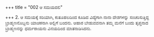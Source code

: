 +++
title = "002 ಆ ಸಮಯದಲಿ"

+++
2. ಆ ಸಮಯಕ್ಕೆ ಸರಿಯಾಗಿ, ಕುತೂಹಲದಿಂದ ಕೂಡಿದ  ವಿದ್ಯೆಗಾಗಿ ನಾನಾ ದೇಶಗಳನ್ನು ಸಂಚರಿಸುತ್ತಿದ್ದ ಬ್ರಾಹ್ಮಣನೊಬ್ಬನು  ಯಾಚಕನಾಗಿ ಅಲ್ಲಿಗೆ ಬಂದನು. ಆಹಾರ ಬೇಡುವವನಾಗಿ ತಮ್ಮ ಮನೆಗೆ ಬಂದು ತೃಪ್ತನಾದ ಬ್ರಾಹ್ಮಣನನ್ನು ಧರ್ಮರಾಯನು ವಿನಯದಿಂದ ಮಾತನಾಡಿಸಿದನು.